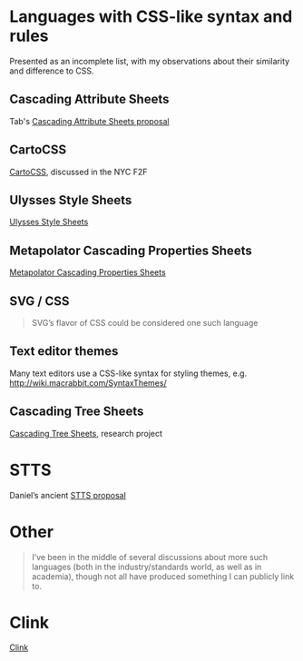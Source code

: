 # Languages with CSS-like syntax and rules

Presented as an incomplete list, with my observations about their similarity and difference to CSS.

## Cascading Attribute Sheets
Tab's [Cascading Attribute Sheets proposal](https://lists.w3.org/Archives/Public/public-webapps/2012JulSep/0508.html)

## CartoCSS
[CartoCSS](https://www.mapbox.com/tilemill/docs/manual/carto/), discussed in the NYC F2F

## Ulysses Style Sheets
[Ulysses Style Sheets](http://www.ulyssesapp.com/styles/ulss-reference/artists.html)

## Metapolator Cascading Properties Sheets
[Metapolator Cascading Properties Sheets](https://github.com/metapolator/metapolator/wiki/cascading-properties-sheets)

## SVG / CSS
> SVG’s flavor of CSS could be considered one such language

## Text editor themes
Many text editors use a CSS-like syntax for styling themes, e.g. http://wiki.macrabbit.com/SyntaxThemes/

## Cascading Tree Sheets
[Cascading Tree Sheets](http://edwardbenson.com/papers/www2013-cascading-tree-sheets.pdf), research project

# STTS
Daniel’s ancient [STTS proposal](http://www.w3.org/TR/NOTE-STTS3)

# Other
> I’ve been in the middle of several discussions about more such languages
> (both in the industry/standards world, as well as in academia),
> though not all have produced something I can publicly link to.

# Clink
[Clink](http://people.opera.com/howcome/2000/css3/clink-nov-6.html)

